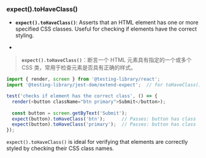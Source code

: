 ### expect().toHaveClass()

- **`expect().toHaveClass()`**: Asserts that an HTML element has one or more specified CSS classes. Useful for checking if elements have the correct styling.

- <audio src="..\..\mp3\__`expect().toH (1).mp3"></audio>

> **`expect().toHaveClass()`**：断言一个 HTML 元素具有指定的一个或多个 CSS 类，常用于检查元素是否具有正确的样式。
>
> <audio src="..\..\mp3\`expect().toHav.mp3"></audio>

```js
import { render, screen } from '@testing-library/react';
import '@testing-library/jest-dom/extend-expect';  // for toHaveClass()

test('checks if element has the correct class', () => {
  render(<button className="btn primary">Submit</button>);
  
  const button = screen.getByText('Submit');
  expect(button).toHaveClass('btn');      // Passes: button has class 'btn'
  expect(button).toHaveClass('primary');  // Passes: button has class 'primary'
});
```

<audio src="../../../../Downloads/这段代码展示了如何使用 Jes (6).mp3"></audio>

`expect().toHaveClass()` is ideal for verifying that elements are correctly styled by checking their CSS class names.